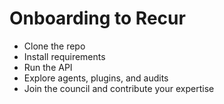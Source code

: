# Onboarding to Recur

- Clone the repo
- Install requirements
- Run the API
- Explore agents, plugins, and audits
- Join the council and contribute your expertise

